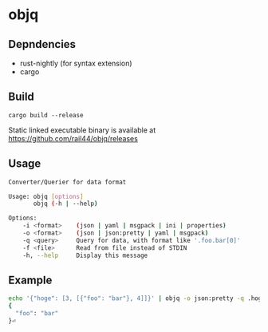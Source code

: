 # objq

## Depndencies

* rust-nightly (for syntax extension)
* cargo

## Build

`cargo build --release`

Static linked executable binary is available at https://github.com/rail44/objq/releases

## Usage

```sh
Converter/Querier for data format

Usage: objq [options]
       objq (-h | --help)

Options:
    -i <format>    (json | yaml | msgpack | ini | properties)
    -o <format>    (json | json:pretty | yaml | msgpack)
    -q <query>     Query for data, with format like '.foo.bar[0]'
    -f <file>      Read from file instead of STDIN
    -h, --help     Display this message
```

## Example

```sh
echo '{"hoge": [3, [{"foo": "bar"}, 4]]}' | objq -o json:pretty -q .hoge[1][0]
{
  "foo": "bar"
}⏎
```
